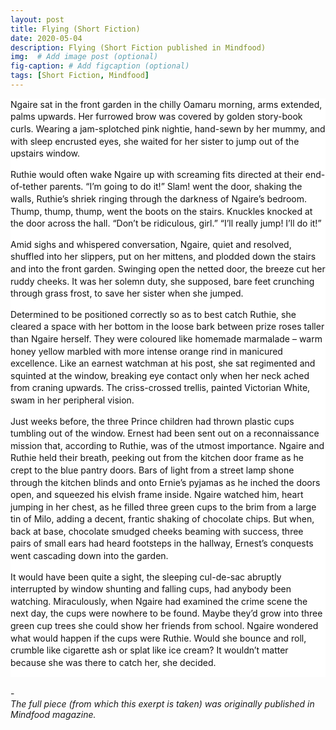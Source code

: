 ```yaml
---
layout: post
title: Flying (Short Fiction)
date: 2020-05-04 
description: Flying (Short Fiction published in Mindfood)
img:  # Add image post (optional)
fig-caption: # Add figcaption (optional)
tags: [Short Fiction, Mindfood]
---
```

<p>
    <meta charset="utf-8">
</p>
<p style="box-sizing: border-box; margin: 0px; padding: 0px 0px 1em; line-height: 1.4; letter-spacing: normal; text-align: left; color: rgb(17, 17, 17); list-style: none; font-style: normal; font-variant-ligatures: normal; font-variant-caps: normal; orphans: 2; text-indent: 0px; text-transform: none; white-space: normal; widows: 2; word-spacing: 0px; -webkit-text-stroke-width: 0px; background-color: rgb(255, 255, 255); text-decoration-style: initial; text-decoration-color: initial;">Ngaire sat in the front garden in the chilly Oamaru morning, arms extended, palms upwards. Her furrowed brow was covered by golden story-book curls. Wearing a jam-splotched pink nightie, hand-sewn by her mummy, and with sleep encrusted eyes, she waited for her sister to jump out of the upstairs window.</p>
<p style="box-sizing: border-box; margin: 0px; padding: 0px 0px 1em; line-height: 1.4; letter-spacing: normal; text-align: left; color: rgb(17, 17, 17); list-style: none; font-style: normal; font-variant-ligatures: normal; font-variant-caps: normal; orphans: 2; text-indent: 0px; text-transform: none; white-space: normal; widows: 2; word-spacing: 0px; -webkit-text-stroke-width: 0px; background-color: rgb(255, 255, 255); text-decoration-style: initial; text-decoration-color: initial;">Ruthie would often wake Ngaire up with screaming fits directed at their end-of-tether parents. &ldquo;I&rsquo;m going to do it!&rdquo; Slam! went the door, shaking the walls, Ruthie&rsquo;s shriek ringing through the darkness of Ngaire&rsquo;s bedroom. Thump, thump, thump, went the boots on the stairs. Knuckles knocked at the door across the hall. &ldquo;Don&rsquo;t be ridiculous, girl.&rdquo; &ldquo;I&rsquo;ll really jump! I&rsquo;ll do it!&rdquo;</p>
<p style="box-sizing: border-box; margin: 0px; padding: 0px 0px 1em; line-height: 1.4; letter-spacing: normal; text-align: left; color: rgb(17, 17, 17); list-style: none; font-style: normal; font-variant-ligatures: normal; font-variant-caps: normal; orphans: 2; text-indent: 0px; text-transform: none; white-space: normal; widows: 2; word-spacing: 0px; -webkit-text-stroke-width: 0px; background-color: rgb(255, 255, 255); text-decoration-style: initial; text-decoration-color: initial;">Amid sighs and whispered conversation, Ngaire, quiet and resolved, shuffled into her slippers, put on her mittens, and plodded down the stairs and into the front garden. Swinging open the netted door, the breeze cut her ruddy cheeks. It was her solemn duty, she supposed, bare feet crunching through grass frost, to save her sister when she jumped.</p>
<p style="box-sizing: border-box; margin: 0px; padding: 0px 0px 1em; line-height: 1.4; letter-spacing: normal; text-align: left; color: rgb(17, 17, 17); list-style: none; font-style: normal; font-variant-ligatures: normal; font-variant-caps: normal; orphans: 2; text-indent: 0px; text-transform: none; white-space: normal; widows: 2; word-spacing: 0px; -webkit-text-stroke-width: 0px; background-color: rgb(255, 255, 255); text-decoration-style: initial; text-decoration-color: initial;">Determined to be positioned correctly so as to best catch Ruthie, she cleared a space with her bottom in the loose bark between prize roses taller than Ngaire herself. They were coloured like homemade marmalade &ndash; warm honey yellow marbled with more intense orange rind in manicured excellence. Like an earnest watchman at his post, she sat regimented and squinted at the window, breaking eye contact only when her neck ached from craning upwards. The criss-crossed trellis, painted Victorian White, swam in her peripheral vision.</p>
<p style="box-sizing: border-box; margin: 0px; padding: 0px 0px 1em; line-height: 1.4; letter-spacing: normal; text-align: left; color: rgb(17, 17, 17); list-style: none; font-style: normal; font-variant-ligatures: normal; font-variant-caps: normal; orphans: 2; text-indent: 0px; text-transform: none; white-space: normal; widows: 2; word-spacing: 0px; -webkit-text-stroke-width: 0px; background-color: rgb(255, 255, 255); text-decoration-style: initial; text-decoration-color: initial;">Just weeks before, the three Prince children had thrown plastic cups tumbling out of the window. Ernest had been sent out on a reconnaissance mission that, according to Ruthie, was of the utmost importance. Ngaire and Ruthie held their breath, peeking out from the kitchen door frame as he crept to the blue pantry doors. Bars of light from a street lamp shone through the kitchen blinds and onto Ernie&rsquo;s pyjamas as he inched the doors open, and squeezed his elvish frame inside. Ngaire watched him, heart jumping in her chest, as he filled three green cups to the brim from a large tin of Milo, adding a decent, frantic shaking of chocolate chips. But when, back at base, chocolate smudged cheeks beaming with success, three pairs of small ears had heard footsteps in the hallway, Ernest&rsquo;s conquests went cascading down into the garden.</p>
<p style="box-sizing: border-box; margin: 0px; padding: 0px 0px 1em; line-height: 1.4; letter-spacing: normal; text-align: left; color: rgb(17, 17, 17); list-style: none; font-style: normal; font-variant-ligatures: normal; font-variant-caps: normal; orphans: 2; text-indent: 0px; text-transform: none; white-space: normal; widows: 2; word-spacing: 0px; -webkit-text-stroke-width: 0px; background-color: rgb(255, 255, 255); text-decoration-style: initial; text-decoration-color: initial;">It would have been quite a sight, the sleeping cul-de-sac abruptly interrupted by window shunting and falling cups, had anybody been watching. Miraculously, when Ngaire had examined the crime scene the next day, the cups were nowhere to be found. Maybe they&rsquo;d grow into three green cup trees she could show her friends from school. Ngaire wondered what would happen if the cups were Ruthie. Would she bounce and roll, crumble like cigarette ash or splat like ice cream? It wouldn&rsquo;t matter because she was there to catch her, she decided.</p>
<br>-<br>
<em>The full piece (from which this exerpt is taken) was originally published in Mindfood magazine.</em>
